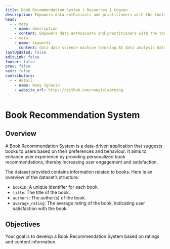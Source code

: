 ```yaml
---
title: Book Recommendation System | Resources | Cogxen
description: Empowers data enthusiasts and practitioners with the tools and knowledge to unlock the potential of data.
head:
  - - meta
    - name: description
    - content: Empowers data enthusiasts and practitioners with the tools and knowledge to unlock the potential of data.
  - - meta
    - name: keywords
      content: data data science machine learning AI data analysis data-driven data enthusiasts data practitioners
lastUpdated: false
editLink: false
footer: false
prev: false
next: false
contributors:
  - - detail
    - name: Noey Ignacio
    - website_url: https://github.com/noeyislearning
---
```


# Book Recommendation System

<DownloadBadge githubURL=""></DownloadBadge>

## Overview

A Book Recommendation System is a data-driven application that suggests books to users based on their preferences and behaviour. It aims to enhance user experience by providing personalized book recommendations, thereby increasing user engagement and satisfaction.

The dataset provided contains information related to books. Here is an overview of the dataset’s structure:

- `bookID`: A unique identifier for each book.
- `title`: The title of the book.
- `authors`: The author(s) of the book.
- `average_rating`: The average rating of the book, indicating user satisfaction with the book.

## Objectives

Your goal is to develop a Book Recommendation System based on ratings and content information.
